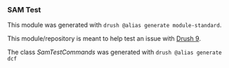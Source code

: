 ### SAM Test
This module was generated with `drush @alias generate module-standard`.

This module/repository is meant to help test an issue with [Drush 9](https://github.com/drush-ops/drush).

The class *SamTestCommands* was generated with `drush @alias generate dcf`
